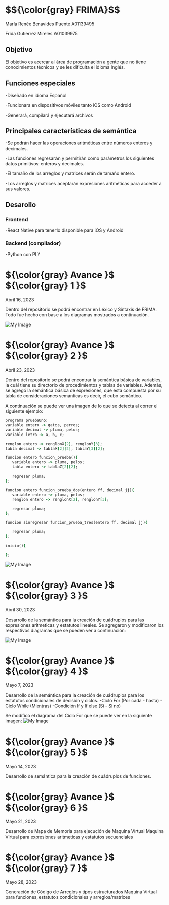 <h1>  $${\color{gray} FRIMA}$$ </h1> 
María Renée Benavides Puente A01139495

Frida Gutíerrez Mireles A01039975
 

<h2> Objetivo </h2>
El objetivo es acercar al área de programación a gente que no tiene conocimientos técnicos y se les dificulta el idioma Inglés. 


<h2> Funciones  especiales </h2>

-Diseñado en idioma Español

-Funcionara en dispositivos móviles tanto iOS como Android

-Generará, compilará y ejecutará archivos 


<h2> Principales características de semántica </h2> 

-Se podrán hacer las operaciones aritméticas entre números enteros y decimales.

-Las funciones regresarán y permitirán como parámetros los siguientes datos primitivos: enteros y decimales.

-El tamaño de los arreglos y matrices serán de tamaño entero.

-Los arreglos y matrices aceptarán expresiones aritméticas para acceder a sus valores.

<h2>  Desarollo </h2> 

<h3> Frontend </h3>

-React Native para tenerlo disponible para iOS y Android

<h3> Backend (compilador) </h3>

-Python con PLY



<h1>  ${\color{gray} Avance  }$  ${\color{gray} 1  }$</h1> 
Abril 16, 2023

Dentro del repositorio se podrá encontrar en Léxico y Sintaxis de FRIMA. Todo fue hecho con base a los diagramas mostrados a continuación. 

![My Image](src/Diagramas.png)

<h1>  ${\color{gray} Avance  }$  ${\color{gray} 2  }$</h1> 
Abril 23, 2023

Dentro del repositorio se podrá encontrar la semántica básica de variables, la cuál tiene su directorio de procedimientos y tablas de variables. Además, se agregó la semántica básica de expresiones, que esta compuesta por su tabla de consideraciones semánticas es decir, el cubo semántico.

A continuación se puede ver una imagen de lo que se detecta al correr el siguiente ejemplo: 

```ruby
programa pruebaUno:
variable entero -> gatos, perros;
variable decimal -> pluma, pelos;
variable letra -> a, b, c;

renglon entero -> renglonX[2], renglonY[3];
tabla decimal -> tablaX[2][2], tablaY[3][2];

funcion entero funcion_prueba(){
   variable entero -> pluma, pelos;
   tabla entero -> tablaZ[2][2];

   regresar pluma;
};

funcion entero funcion_prueba_dos(entero ff, decimal jj){
   variable entero -> pluma, pelos;
   renglon entero -> renglonX[2], renglonY[3];

   regresar pluma;
};

funcion sinregresar funcion_prueba_tres(entero ff, decimal jj){

   regresar pluma;
};

inicio(){

};
```

![My Image](src/Avance2.jpeg)



<h1>  ${\color{gray} Avance  }$  ${\color{gray} 3  }$</h1> 
Abril 30, 2023

Desarrollo de la semántica para la creación de cuádruplos para las expresiones aritmeticas y estatutos lineales. Se agregaron y modificaron los respectivos diagramas que se pueden ver a continuación:


![My Image](src/ActualizacionDiagramas.jpg)



<h1>  ${\color{gray} Avance  }$  ${\color{gray} 4  }$</h1> 
Mayo 7, 2023

Desarrollo de la semántica para la creación de cuádruplos para los estatutos condicionales de decisión y ciclos. 
-Ciclo For (Por cada - hasta)
-Ciclo While (Mientras)
-Condición If y If else (Si - Si no)

Se modificó el diagrama del Ciclo For que se puede ver en la siguiente imagen:
![My Image](src/ActualizacionDiagramasAvance4.jpg)

<h1>  ${\color{gray} Avance  }$  ${\color{gray} 5  }$</h1> 
Mayo 14, 2023

Desarrollo de semántica para la creación de cuádruplos de funciones. 

<h1>  ${\color{gray} Avance  }$  ${\color{gray} 6  }$</h1> 
Mayo 21, 2023

Desarrollo de Mapa de Memoria para ejecución de Maquina Virtual
Maquina Virtual para expresiones aritmeticas y estatutos secuenciales

<h1>  ${\color{gray} Avance  }$  ${\color{gray} 7  }$</h1> 
Mayo 28, 2023

Generación de Código de Arreglos y tipos estructurados
Maquina Virtual para funciones, estatutos condicionales y arreglos/matrices



